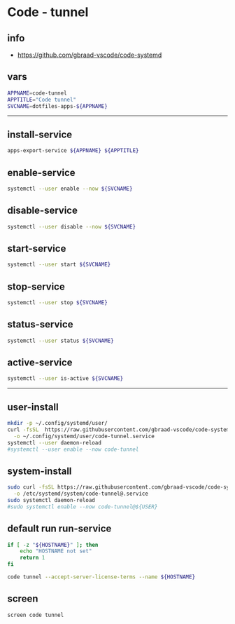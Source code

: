 # Code - tunnel

## info

  - https://github.com/gbraad-vscode/code-systemd


## vars
```sh
APPNAME=code-tunnel
APPTITLE="Code tunnel"
SVCNAME=dotfiles-apps-${APPNAME}
```

---

## install-service
```sh
apps-export-service ${APPNAME} ${APPTITLE}
```

## enable-service
```sh
systemctl --user enable --now ${SVCNAME}
```

## disable-service
```sh
systemctl --user disable --now ${SVCNAME}
```

## start-service
```sh
systemctl --user start ${SVCNAME}
```

## stop-service
```sh
systemctl --user stop ${SVCNAME}
```

## status-service
```sh
systemctl --user status ${SVCNAME}
```

## active-service
```sh
systemctl --user is-active ${SVCNAME}
```

---

## user-install
```sh
mkdir -p ~/.config/systemd/user/
curl -fsSL  https://raw.githubusercontent.com/gbraad-vscode/code-systemd/refs/heads/main/user/code-tunnel.service   \
  -o ~/.config/systemd/user/code-tunnel.service
systemctl --user daemon-reload
#systemctl --user enable --now code-tunnel
```

## system-install
```sh
sudo curl -fsSL https://raw.githubusercontent.com/gbraad-vscode/code-systemd/refs/heads/main/system/code-tunnel%40.service   \
  -o /etc/systemd/system/code-tunnel@.service
sudo systemctl daemon-reload
#sudo systemctl enable --now code-tunnel@${USER}
```

## default run run-service
```sh interactive
if [ -z "${HOSTNAME}" ]; then
    echo "HOSTNAME not set"
    return 1
fi

code tunnel --accept-server-license-terms --name ${HOSTNAME}
```

## screen
```sh
screen code tunnel
```

